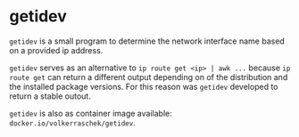 # getidev

`getidev` is a small program to determine the network interface name based on a
provided ip address.

`getidev` serves as an alternative to `ip route get <ip> | awk ...` because `ip
route get` can return a different output depending on of the distribution and
the installed package versions. For this reason was `getidev` developed to
return a stable outout.

`getidev` is also as container image available: `docker.io/volkerraschek/getidev`.

